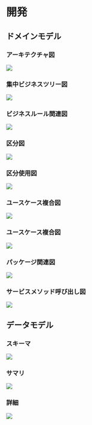 # 開発

## ドメインモデル

### アーキテクチャ図
![](./img/jig/architecture.svg)

### 集中ビジネスツリー図
![](./img/jig/business-rule-overconcentration.svg)

### ビジネスルール関連図
![](./img/jig/business-rule-relation.svg)

### 区分図
![](./img/jig/category.svg)

### 区分使用図
![](./img/jig/category-usage.svg)

### ユースケース複合図
![](./img/jig/composite-usecase.svg)

### ユースケース複合図
![](./img/jig/composite-usecase-handler.svg)

### パッケージ関連図
![](./img/jig/package-relation-depth4.svg)

### サービスメソッド呼び出し図
![](./img/jig/service-method-call-hierarchy.svg)

## データモデル

### スキーマ
![](./img/erd/jig-erd-overview.png)

### サマリ
![](./img/erd/jig-erd-summary.png)

### 詳細
![](./img/erd/jig-erd-detail.png)
